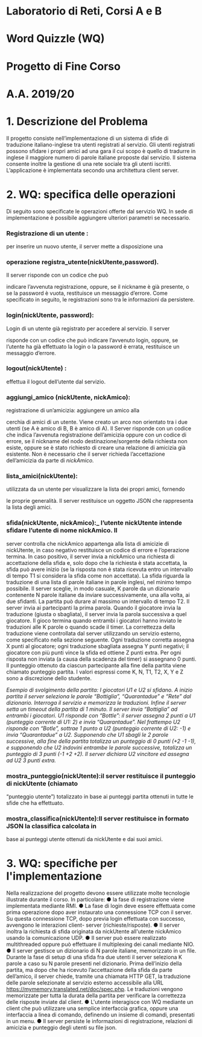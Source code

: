 # Laboratorio di Reti, Corsi A e B
# Word Quizzle (WQ)
# Progetto di Fine Corso
# A.A. 2019/20


# 1. Descrizione del Problema

Il progetto consiste nell’implementazione di un sistema di sfide di traduzione italiano-inglese tra
utenti registrati al servizio. Gli utenti registrati possono sfidare i propri amici ad una gara il cui
scopo è quello di tradurre in inglese il maggiore numero di parole italiane proposte dal servizio.
Il sistema consente inoltre la gestione di una rete sociale tra gli utenti iscritti. L’applicazione è
implementata secondo una architettura client server.

# 2. WQ: specifica delle operazioni

Di seguito sono specificate le operazioni offerte dal servizio WQ. In sede di implementazione è
possibile aggiungere ulteriori parametri se necessario.

### Registrazione di un utente ​: 
per inserire un nuovo utente, il server mette a disposizione una

### operazione ​ registra_utente(nickUtente,password). 
​Il server risponde con un codice che può

indicare l’avvenuta registrazione, oppure, se il nickname è già presente, o se la password è
vuota, restituisce un messaggio d’errore. Come specificato in seguito, le registrazioni sono tra
le informazioni da persistere.

### login(nickUtente, password): 
​Login di un utente ​già registrato per accedere al servizio. Il server

risponde con un codice che può indicare l’avvenuto login, oppure, se l’utente ha già effettuato la
login o la password è errata, restituisce un messaggio d’errore.

### logout(nickUtente) ​: 
effettua il logout dell’utente dal servizio.

### aggiungi_amico (nickUtente, nickAmico): 
​registrazione di un’amicizia: aggiungere un amico alla

cerchia di amici di un utente. Viene creato un arco non orientato tra i due utenti (se A è amico
di B, B è amico di A). Il Server risponde con un codice che indica l’avvenuta registrazione
dell’amicizia oppure con un codice di errore, se il nickname del nodo destinazione/sorgente
della richiesta non esiste, oppure se è stato richiesto di creare una relazione di amicizia già
esistente. Non è necessario che il server richieda l’accettazione dell’amicizia da parte di
_nickAmico._


### lista_amici(nickUtente): ​
utilizzata da ​un utente per visualizzare la lista dei propri amici, fornendo

le proprie generalità. Il server restituisce un oggetto JSON che rappresenta la lista degli amici.

### sfida(nickUtente, nickAmico):_ l’utente nickUtente intende sfidare l’utente di nome nickAmico. Il
server controlla che nickAmico appartenga alla lista di amicizie di nickUtente, in caso negativo
restituisce un codice di errore e l’operazione termina. In caso positivo, il server invia a 
nickAmico ​una richiesta di accettazione della sfida e, solo dopo che la richiesta è stata
accettata, la sfida può avere inizio (se la risposta non è stata ricevuta entro un intervallo di
tempo T1 si considera la sfida come non accettata). La sfida riguarda la traduzione di una lista
di parole italiane in parole inglesi, nel minimo tempo possibile.
Il server sceglie, in modo casuale, K parole da un dizionario contenente N parole italiane da
inviare successivamente, una alla volta, ai due sfidanti. La partita può durare al massimo un
intervallo di tempo T2. Il server invia ai partecipanti la prima parola. Quando il giocatore invia la
traduzione (giusta o sbagliata), il server invia la parola successiva a quel giocatore.
Il gioco termina quando entrambi i giocatori hanno inviato le traduzioni alle K parole o quando
scade il timer.
La correttezza della traduzione viene controllata dal server utilizzando un servizio esterno,
come specificato nella sezione seguente. Ogni traduzione corretta assegna X punti al giocatore;
ogni traduzione sbagliata assegna Y punti negativi; il giocatore con più punti vince la sfida ed
ottiene Z punti extra. Per ogni risposta non inviata (a causa della scadenza del timer) si
assegnano 0 punti. Il punteggio ottenuto da ciascun partecipante alla fine della partita viene
chiamato punteggio partita.
I valori espressi come K, N, T1, T2, X, Y e Z sono a discrezione dello studente.

_Esempio di svolgimento della partita:
I giocatori U1 e U2 si sfidano. A inizio partita il server seleziona le parole “Bottiglia”,
“Quarantadue” e “Rete” dal dizionario. Interroga il servizio e memorizza le traduzioni. Infine il
server setta un timeout della partita di 1 minuto.
Il server invia “Bottiglia” ad entrambi i giocatori. U1 risponde con “Bottle”: il server assegna 2
punti a U1 (punteggio corrente di U1: 2) e invia “Quarantadue”. Nel frattempo U2 risponde con
“Botle”, sottrae 1 punto a U2 (punteggio corrente di U2: -1) e invia “Quarantadue” a U2.
Supponendo che U1 sbagli le 2 parole successive, alla fine della partita totalizza un punteggio
di 0 punti (+2 -1 -1), e supponendo che U2 indovini entrambe le parole successive, totalizza un
punteggio di 3 punti (-1 +2 +2). Il server dichiara U2 vincitore ed assegna ad U2 3 punti extra._

### mostra_punteggio(nickUtente): ​il server restituisce il punteggio di nickUtente (chiamato

“punteggio utente”) totalizzato in base ai punteggi partita ottenuti in tutte le sfide che ha
effettuato.

### mostra_classifica(nickUtente): ​Il server restituisce in formato JSON la classifica calcolata in

base ai punteggi utente ottenuti da nickUtente e dai suoi amici.


# 3. WQ: specifiche per l'implementazione

Nella realizzazione del progetto devono essere utilizzate molte tecnologie illustrate durante il
corso. In particolare:
● la fase di registrazione viene implementata mediante RMI.
● La fase di login deve essere effettuata come prima operazione dopo aver instaurato una
connessione TCP con il server. Su questa connessione TCP, dopo previa login
effettuata con successo, avvengono le interazioni client- server (richieste/risposte).
● Il server inoltra la richiesta di sfida originata da nickUtente all'utente nickAmico usando la
comunicazione UDP.
● Il server può essere realizzato multithreaded oppure può effettuare il multiplexing dei
canali mediante NIO.
● Il server gestisce un dizionario di N parole italiane, memorizzato in un file. Durante la
fase di setup di una sfida fra due utenti il server seleziona K parole a caso su N parole
presenti nel dizionario. Prima dell’inizio della partita, ma dopo che ha ricevuto
l’accettazione della sfida da parte dell’amico, il server chiede, tramite una chiamata
HTTP GET, la traduzione delle parole selezionate al servizio esterno accessibile alla
URL ​https://mymemory.translated.net/doc/spec.php​. Le traduzioni vengono
memorizzate per tutta la durata della partita per verificare la correttezza delle risposte
inviate dal client.
● L'utente interagisce con WQ mediante un client che può utilizzare una semplice
interfaccia grafica, oppure una interfaccia a linea di comando, definendo un insieme di
comandi, presentati in un menu.
● Il server persiste le informazioni di registrazione, relazioni di amicizia e punteggio degli
utenti su file json.
